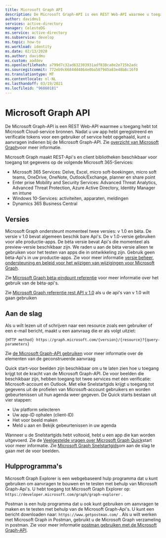 ```yaml
---
title: Microsoft Graph API
description: De Microsoft Graph-API is een REST Web-API waarmee u toegang hebt tot Microsoft Cloud-service bronnen.
author: davidmu1
services: active-directory
manager: CelesteDG
ms.service: active-directory
ms.subservice: develop
ms.topic: how-to
ms.workload: identity
ms.date: 02/13/2020
ms.author: davidmu
ms.custom: aaddev
ms.openlocfilehash: a799d7c32ad632303931adf838ca8e2e715b2adc
ms.sourcegitcommit: 772eb9c6684dd4864e0ba507945a83e48b8c16f0
ms.translationtype: MT
ms.contentlocale: nl-NL
ms.lasthandoff: 03/19/2021
ms.locfileid: "96860181"
---
```

# <a name="microsoft-graph-api"></a>Microsoft Graph API

De Microsoft Graph-API is een REST Web-API waarmee u toegang hebt tot Microsoft Cloud-service bronnen. Nadat u uw app hebt geregistreerd en verificatie tokens voor een gebruiker of service hebt opgehaald, kunt u aanvragen indienen bij de Microsoft Graph-API. Zie [overzicht van Microsoft Graph](/graph/overview)voor meer informatie.

Microsoft Graph maakt REST-Api's en client bibliotheken beschikbaar voor toegang tot gegevens op de volgende Microsoft 365-Services:
- Microsoft 365 Services: Delve, Excel, micro soft-boekingen, micro soft teams, OneDrive, OneNote, Outlook/Exchange, planner en share point
- Enter prise Mobility and Security Services: Advanced Threat Analytics, Advanced Threat Protection, Azure Active Directory, Identity Manager en intune
- Windows 10-Services: activiteiten, apparaten, meldingen
- Dynamics 365 Business Central

## <a name="versions"></a>Versies

Microsoft Graph ondersteunt momenteel twee versies: v 1.0 en bèta. De versie v 1.0 bevat algemeen beschik bare Api's. De v 1.0-versie gebruiken voor alle productie-apps. De bèta versie bevat Api's die momenteel als preview-versie beschikbaar zijn. We raden u aan de bèta versie alleen te gebruiken voor het testen van apps die in ontwikkeling zijn. Gebruik geen bèta-Api's in uw productie-apps. Zie voor meer informatie [versie beheer, ondersteuning en beleid voor het wijzigen van wijzigingen voor Microsoft Graph](/graph/versioning-and-support).

Zie [Microsoft Graph bèta-eindpunt referentie](/graph/api/overview?view=graph-rest-beta) voor meer informatie over het gebruik van de bèta-api's.

Zie [Microsoft Graph referentie rest API v 1.0](/graph/api/overview) als u de api's van v 1.0 wilt gaan gebruiken

## <a name="get-started"></a>Aan de slag

Als u wilt lezen uit of schrijven naar een resource zoals een gebruiker of een e-mail bericht, maakt u een aanvraag die er als volgt uitziet:

`{HTTP method} https://graph.microsoft.com/{version}/{resource}?{query-parameters}`

Zie [de Microsoft Graph-API gebruiken](/graph/use-the-api) voor meer informatie over de elementen van de geconstrueerde aanvraag

Quick start-voor beelden zijn beschikbaar om u te laten zien hoe u toegang krijgt tot de kracht van de Microsoft Graph-API. De voor beelden die beschikbaar zijn, hebben toegang tot twee services met één verificatie: Microsoft-account en Outlook. Met elke Snelstartgids krijgt u toegang tot gegevens uit de profielen van Microsoft-account gebruikers en worden gebeurtenissen uit hun agenda weer gegeven.
De Quick starts bestaan uit vier stappen:
- Uw platform selecteren
- Uw app-ID ophalen (client-ID)
- Het voor beeld maken
- Meld u aan en Bekijk gebeurtenissen in uw agenda

Wanneer u de Snelstartgids hebt voltooid, hebt u een app die kan worden uitgevoerd. Zie de [Veelgestelde vragen over Microsoft Graph Quick](/graph/quick-start-faq)start voor meer informatie. Zie [Microsoft Graph Snelstartgids](https://developer.microsoft.com/graph/quick-start)om aan de slag te gaan met de voor beelden.

## <a name="tools"></a>Hulpprogramma's

Microsoft Graph Explorer is een webgebaseerd hulp programma dat u kunt gebruiken om aanvragen te bouwen en te testen met behulp van Microsoft Graph-Api's. U hebt toegang tot Microsoft Graph Explorer op: `https://developer.microsoft.com/graph/graph-explorer` .

Postman is een hulp programma dat u ook kunt gebruiken om aanvragen te maken en te testen met behulp van de Microsoft Graph-Api's. U kunt een bericht downloaden naar: `https://www.getpostman.com/` . Als u wilt werken met Microsoft Graph in Postman, gebruikt u de Microsoft Graph verzameling in postman. Zie voor meer informatie [postman gebruiken met de Microsoft Graph-API](/graph/use-postman?context=graph%2Fapi%2Fbeta&view=graph-rest-beta).
